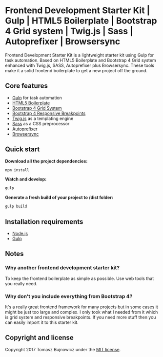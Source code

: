 # Frontend Development Starter Kit | Gulp | HTML5 Boilerplate | Bootstrap 4 Grid system | Twig.js | Sass | Autoprefixer | Browsersync

Frontend Development Starter Kit is a lightweight starter kit using Gulp for task automation. Based on HTML5 Boilerplate and Bootstrap 4 Grid system enhanced with Twig.js, SASS, Autoprefixer plus Browsersync. These tools make it a solid frontend boilerplate to get a new project off the ground.

## Core features
* [Gulp](http://gulpjs.com/) for task automation
* [HTML5 Boilerplate](https://html5boilerplate.com/)
* [Bootstrap 4 Grid System](http://getbootstrap.com/docs/4.0/layout/grid/)
* [Bootstrap 4 Responsive Breakpoints](http://getbootstrap.com/docs/4.0/layout/overview/#responsive-breakpoints/)
* [Twig.js](https://github.com/twigjs/twig.js) as a templating engine
* [Sass](http://sass-lang.com/) as a CSS preprocessor
* [Autoprefixer](https://www.npmjs.org/package/gulp-autoprefixer)
* [Browsersync](https://www.browsersync.io/)

## Quick start
**Download all the project dependencies:**
```sh
npm install
```

**Watch and develop:**
```sh
gulp
```

**Generate a fresh build of your project to /dist folder:**
```sh
gulp build
```

## Installation requirements
* [Node.js](https://nodejs.org/)
* [Gulp](http://gulpjs.com/)

## Notes

### Why another frontend development starter kit?

To keep the frontend boilerplate as simple as possible. Use web tools that you really need.

### Why don't you include everything from Bootstrap 4?

It's a really great frontend framework for many projects but in some cases it might be just too large and complex. I only took what I needed from it which is grid system and responsive breakpoints. If you need more stuff then you can easily import it to this starter kit.

## Copyright and license

Copyright 2017 Tomasz Bujnowicz under the [MIT license](http://opensource.org/licenses/MIT).
